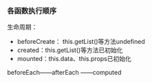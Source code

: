 ### 各函数执行顺序
生命周期：  
* beforeCreate： this.getList()等方法undefined
* created：this.getList()等方法已初始化
* mounted：this.data、this.props已初始化



beforeEach——afterEach ——computed

